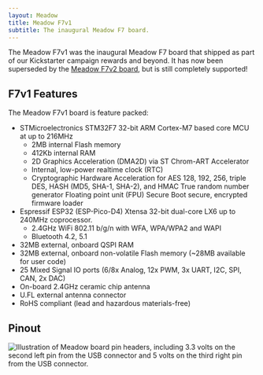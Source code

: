 ```yaml
---
layout: Meadow
title: Meadow F7v1
subtitle: The inaugural Meadow F7 board.
---
```


The Meadow F7v1 was the inaugural Meadow F7 board that shipped as part of our Kickstarter campaign rewards and beyond. It has now been superseded by the [Meadow F7v2 board](../F7v2), but is still completely supported!

## F7v1 Features

The Meadow F7v1 board is feature packed:

* STMicroelectronics STM32F7 32-bit ARM Cortex-M7 based core MCU at up to 216MHz
  * 2MB internal Flash memory
  * 412Kb internal RAM
  * 2D Graphics Acceleration (DMA2D) via ST Chrom-ART Accelerator
  * Internal, low-power realtime clock (RTC)
  * Cryptographic Hardware Acceleration for AES 128, 192, 256, triple DES, HASH (MD5, SHA-1, SHA-2), and HMAC
  True random number generator
  Floating point unit (FPU)
  Secure Boot secure, encrypted firmware loader
* Espressif ESP32 (ESP-Pico-D4) Xtensa 32-bit dual-core LX6 up to 240MHz coprocessor.
  * 2.4GHz WiFi 802.11 b/g/n with WFA, WPA/WPA2 and WAPI
  * Bluetooth 4.2, 5.1
* 32MB external, onboard QSPI RAM
* 32MB external, onboard non-volatile Flash memory (~28MB available for user code)
* 25 Mixed Signal IO ports (6/8x Analog, 12x PWM, 3x UART, I2C, SPI, CAN, 2x DAC)
* On-board 2.4GHz ceramic chip antenna
* U.FL external antenna connector
* RoHS compliant (lead and hazardous materials-free)

## Pinout

![Illustration of Meadow board pin headers, including 3.3 volts on the second left pin from the USB connector and 5 volts on the third right pin from the USB connector.](/Common_Files/Meadow_F7_Micro_Pinout.svg)
